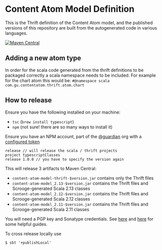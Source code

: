 # Content Atom Model Definition

This is the Thrift definition of the Content Atom model, and the published versions of this repository are built from the autogenerated code in various languages.

[![Maven Central](https://maven-badges.herokuapp.com/maven-central/com.gu/content-atom-model-thrift/badge.svg)](https://maven-badges.herokuapp.com/maven-central/com.gu/content-atom-model-thrift)

## Adding a new atom type

In order for the scala code generated from the thrift definitions to be packaged correctly a scala namespace needs to be included. For example for the chart atom this would be:
`#@namespace scala com.gu.contentatom.thrift.atom.chart`

## How to release

Ensure you have the following installed on your machine:
 - `tsc` (`brew install typescript`)
 - `npm` (not sure! there are so many ways to install it)
 
Ensure you have an NPM account, part of the [@guardian](https://www.npmjs.com/org/guardian) org with a [configured token](https://docs.npmjs.com/creating-and-viewing-authentication-tokens)

```sbtshell
release // will release the scala / thrift projects
project typescriptClasses
release 1.0.0 // you have to specify the version again
```

This will release 3 artifacts to Maven Central:

* `content-atom-model-thrift-$version.jar` contains only the Thrift files
* `content-atom-model_2.13-$version.jar` contains the Thrift files and Scrooge-generated Scala 2.13 classes
* `content-atom-model_2.12-$version.jar` contains the Thrift files and Scrooge-generated Scala 2.12 classes
* `content-atom-model_2.11-$version.jar` contains the Thrift files and Scrooge-generated Scala 2.11 classes

You will need a PGP key and Sonatype credentials. See [here](https://www.scala-sbt.org/1.x/docs/Using-Sonatype.html) and [here](https://docs.google.com/document/d/1M_MiE8qntdDn97QIRnIUci5wdVQ8_defCqpeAwoKY8g/edit#heading=h.r815791vmxv5) for some helpful guides.

To cross release locally use

```
$ sbt '+publishLocal'
```